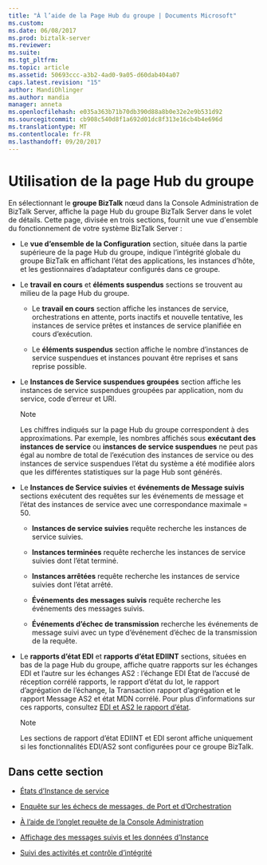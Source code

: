 ```yaml
---
title: "À l’aide de la Page Hub du groupe | Documents Microsoft"
ms.custom: 
ms.date: 06/08/2017
ms.prod: biztalk-server
ms.reviewer: 
ms.suite: 
ms.tgt_pltfrm: 
ms.topic: article
ms.assetid: 50693ccc-a3b2-4ad0-9a05-d60dab404a07
caps.latest.revision: "15"
author: MandiOhlinger
ms.author: mandia
manager: anneta
ms.openlocfilehash: e035a363b71b70db390d88a8b0e32e2e9b531d92
ms.sourcegitcommit: cb908c540d8f1a692d01dc8f313e16cb4b4e696d
ms.translationtype: MT
ms.contentlocale: fr-FR
ms.lasthandoff: 09/20/2017
---
```

# <a name="using-the-group-hub-page"></a>Utilisation de la page Hub du groupe
En sélectionnant le **groupe BizTalk** nœud dans la Console Administration de BizTalk Server, affiche la page Hub du groupe BizTalk Server dans le volet de détails. Cette page, divisée en trois sections, fournit une vue d'ensemble du fonctionnement de votre système BizTalk Server :  
  
-   Le **vue d’ensemble de la Configuration** section, située dans la partie supérieure de la page Hub du groupe, indique l’intégrité globale du groupe BizTalk en affichant l’état des applications, les instances d’hôte, et les gestionnaires d’adaptateur configurés dans ce groupe.  
  
-   Le **travail en cours** et **éléments suspendus** sections se trouvent au milieu de la page Hub du groupe.  
  
    -   Le **travail en cours** section affiche les instances de service, orchestrations en attente, ports inactifs et nouvelle tentative, les instances de service prêtes et instances de service planifiée en cours d’exécution.  
  
    -   Le **éléments suspendus** section affiche le nombre d’instances de service suspendues et instances pouvant être reprises et sans reprise possible.  
  
-   Le **Instances de Service suspendues groupées** section affiche les instances de service suspendues groupées par application, nom du service, code d’erreur et URI.  
  
    > [!NOTE]
    >  Les chiffres indiqués sur la page Hub du groupe correspondent à des approximations. Par exemple, les nombres affichés sous **exécutant des instances de service** ou **instances de service suspendues** ne peut pas égal au nombre de total de l’exécution des instances de service ou des instances de service suspendues l’état du système a été modifiée alors que les différentes statistiques sur la page Hub sont générés.  
  
-   Le **Instances de Service suivies** et **événements de Message suivis** sections exécutent des requêtes sur les événements de message et l’état des instances de service avec une correspondance maximale = 50.  
  
    -   **Instances de service suivies** requête recherche les instances de service suivies.  
  
    -   **Instances terminées** requête recherche les instances de service suivies dont l’état terminé.  
  
    -   **Instances arrêtées** requête recherche les instances de service suivies dont l’état arrêté.  
  
    -   **Événements des messages suivis** requête recherche les événements des messages suivis.  
  
    -   **Événements d’échec de transmission** recherche les événements de message suivi avec un type d’événement d’échec de la transmission de la requête.  
  
-   Le **rapports d’état EDI** et **rapports d’état EDIINT** sections, situées en bas de la page Hub du groupe, affiche quatre rapports sur les échanges EDI et l’autre sur les échanges AS2 : l’échange EDI État de l’accusé de réception corrélé rapports, le rapport d’état du lot, le rapport d’agrégation de l’échange, la Transaction rapport d’agrégation et le rapport Message AS2 et état MDN corrélé. Pour plus d’informations sur ces rapports, consultez [EDI et AS2 le rapport d’état](../core/edi-and-as2-status-reporting.md).  
  
    > [!NOTE]
    >  Les sections de rapport d’état EDIINT et EDI seront affiche uniquement si les fonctionnalités EDI/AS2 sont configurées pour ce groupe BizTalk.  
  
## <a name="in-this-section"></a>Dans cette section  
  
-   [États d’Instance de service](../core/service-instance-states.md)  
  
-   [Enquête sur les échecs de messages, de Port et d’Orchestration](../core/investigating-orchestration-port-and-message-failures.md)  
  
-   [À l’aide de l’onglet requête de la Console Administration](../core/using-the-administration-console-query-tab.md)  
  
-   [Affichage des messages suivis et les données d’Instance](../core/viewing-tracked-message-and-instance-data.md)  
  
-   [Suivi des activités et contrôle d’intégrité](../core/health-and-activity-tracking.md)